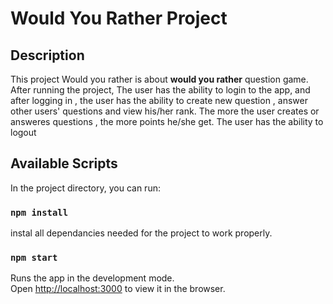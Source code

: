 # Would You Rather Project

## Description

This project Would you rather is about **would you rather** question game.
After running the project, The user has the ability to login to the app, and after logging in , the user has the ability to create new question , answer other users' questions and view his/her rank.
The more the user creates or answeres questions , the more points he/she get.
The user has the ability to logout

## Available Scripts

In the project directory, you can run:

### `npm install`

instal all dependancies needed for the project to work properly.

### `npm start`

Runs the app in the development mode.\
Open [http://localhost:3000](http://localhost:3000) to view it in the browser.
